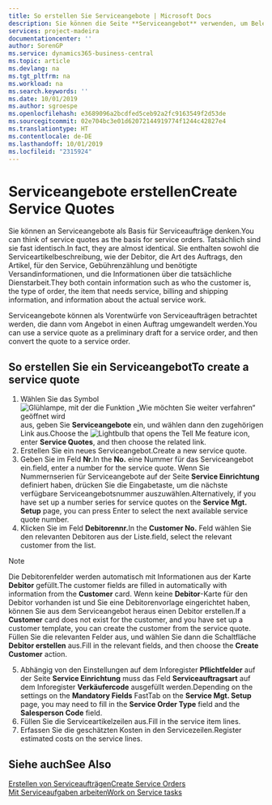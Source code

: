 ```yaml
---
title: So erstellen Sie Serviceangebote | Microsoft Docs
description: Sie können die Seite **Serviceangebot** verwenden, um Belege zu erstellen, in die Sie Informationen über den Service (Reparatur und Wartung) von Serviceartikeln auf Debitorenanfrage eingeben. Serviceangebote können als Vorentwürfe von Serviceaufträgen betrachtet werden, die dann vom Angebot in einen Auftrag umgewandelt werden.
services: project-madeira
documentationcenter: ''
author: SorenGP
ms.service: dynamics365-business-central
ms.topic: article
ms.devlang: na
ms.tgt_pltfrm: na
ms.workload: na
ms.search.keywords: ''
ms.date: 10/01/2019
ms.author: sgroespe
ms.openlocfilehash: e3689096a2bcdfed5ceb92a2fc9163549f2d53de
ms.sourcegitcommit: 02e704bc3e01d62072144919774f1244c42827e4
ms.translationtype: HT
ms.contentlocale: de-DE
ms.lasthandoff: 10/01/2019
ms.locfileid: "2315924"
---
```

# <a name="create-service-quotes"></a><span data-ttu-id="e3f29-104">Serviceangebote erstellen</span><span class="sxs-lookup"><span data-stu-id="e3f29-104">Create Service Quotes</span></span>
<span data-ttu-id="e3f29-105">Sie können an Serviceangebote als Basis für Serviceaufträge denken.</span><span class="sxs-lookup"><span data-stu-id="e3f29-105">You can think of service quotes as the basis for service orders.</span></span> <span data-ttu-id="e3f29-106">Tatsächlich sind sie fast identisch.</span><span class="sxs-lookup"><span data-stu-id="e3f29-106">In fact, they are almost identical.</span></span> <span data-ttu-id="e3f29-107">Sie enthalten sowohl die Serviceartikelbeschreibung, wie der Debitor, die Art des Auftrags, den Artikel, für den Service, Gebührenzählung und benötigte Versandinformationen, und die Informationen über die tatsächliche Dienstarbeit.</span><span class="sxs-lookup"><span data-stu-id="e3f29-107">They both contain information such as who the customer is, the type of order, the item that needs service, billing and shipping information, and information about the actual service work.</span></span>
 
<span data-ttu-id="e3f29-108">Serviceangebote können als Vorentwürfe von Serviceaufträgen betrachtet werden, die dann vom Angebot in einen Auftrag umgewandelt werden.</span><span class="sxs-lookup"><span data-stu-id="e3f29-108">You can use a service quote as a preliminary draft for a service order, and then convert the quote to a service order.</span></span>  
  
## <a name="to-create-a-service-quote"></a><span data-ttu-id="e3f29-109">So erstellen Sie ein Serviceangebot</span><span class="sxs-lookup"><span data-stu-id="e3f29-109">To create a service quote</span></span>  
1. <span data-ttu-id="e3f29-110">Wählen Sie das Symbol ![Glühlampe, mit der die Funktion „Wie möchten Sie weiter verfahren“ geöffnet wird](media/ui-search/search_small.png "Wie möchten Sie weiter verfahren?") aus, geben Sie **Serviceangebote** ein, und wählen dann den zugehörigen Link aus.</span><span class="sxs-lookup"><span data-stu-id="e3f29-110">Choose the ![Lightbulb that opens the Tell Me feature](media/ui-search/search_small.png "Tell me what you want to do") icon, enter **Service Quotes**, and then choose the related link.</span></span>  
2. <span data-ttu-id="e3f29-111">Erstellen Sie ein neues Serviceangebot.</span><span class="sxs-lookup"><span data-stu-id="e3f29-111">Create a new service quote.</span></span>  
3. <span data-ttu-id="e3f29-112">Geben Sie im Feld **Nr.**</span><span class="sxs-lookup"><span data-stu-id="e3f29-112">In the **No.**</span></span> <span data-ttu-id="e3f29-113">eine Nummer für das Serviceangebot ein.</span><span class="sxs-lookup"><span data-stu-id="e3f29-113">field, enter a number for the service quote.</span></span> <span data-ttu-id="e3f29-114">Wenn Sie Nummernserien für Serviceangebote auf der Seite **Service Einrichtung** definiert haben, drücken Sie die Eingabetaste, um die nächste verfügbare Serviceangebotsnummer auszuwählen.</span><span class="sxs-lookup"><span data-stu-id="e3f29-114">Alternatively, if you have set up a number series for service quotes on the **Service Mgt. Setup** page, you can press Enter to select the next available service quote number.</span></span>  
4. <span data-ttu-id="e3f29-115">Klicken Sie im Feld **Debitorennr.**</span><span class="sxs-lookup"><span data-stu-id="e3f29-115">In the **Customer No.**</span></span>  <span data-ttu-id="e3f29-116">Feld wählen Sie den relevanten Debitoren aus der Liste.</span><span class="sxs-lookup"><span data-stu-id="e3f29-116">field, select the relevant customer from the list.</span></span>  

  > [!Note]  
  >  <span data-ttu-id="e3f29-117">Die Debitorenfelder werden automatisch mit Informationen aus der Karte **Debitor** gefüllt.</span><span class="sxs-lookup"><span data-stu-id="e3f29-117">The customer fields are filled in automatically with information from the **Customer** card.</span></span> <span data-ttu-id="e3f29-118">Wenn keine **Debitor**-Karte für den Debitor vorhanden ist und Sie eine Debitorenvorlage eingerichtet haben, können Sie aus dem Serviceangebot heraus einen Debitor erstellen.</span><span class="sxs-lookup"><span data-stu-id="e3f29-118">If a **Customer** card does not exist for the customer, and you have set up a customer template, you can create the customer from the service quote.</span></span> <span data-ttu-id="e3f29-119">Füllen Sie die relevanten Felder aus, und wählen Sie dann die Schaltfläche **Debitor erstellen** aus.</span><span class="sxs-lookup"><span data-stu-id="e3f29-119">Fill in the relevant fields, and then choose the **Create Customer** action.</span></span>  
  
5. <span data-ttu-id="e3f29-120">Abhängig von den Einstellungen auf dem Inforegister **Pflichtfelder** auf der Seite **Service Einrichtung** muss das Feld **Serviceauftragsart** auf dem Inforegister **Verkäufercode** ausgefüllt werden.</span><span class="sxs-lookup"><span data-stu-id="e3f29-120">Depending on the settings on the **Mandatory Fields** FastTab on the **Service Mgt. Setup** page, you may need to fill in the **Service Order Type** field and the **Salesperson Code** field.</span></span>  
6. <span data-ttu-id="e3f29-121">Füllen Sie die Serviceartikelzeilen aus.</span><span class="sxs-lookup"><span data-stu-id="e3f29-121">Fill in the service item lines.</span></span>  
7. <span data-ttu-id="e3f29-122">Erfassen Sie die geschätzten Kosten in den Servicezeilen.</span><span class="sxs-lookup"><span data-stu-id="e3f29-122">Register estimated costs on the service lines.</span></span>  
  
## <a name="see-also"></a><span data-ttu-id="e3f29-123">Siehe auch</span><span class="sxs-lookup"><span data-stu-id="e3f29-123">See Also</span></span>  
[<span data-ttu-id="e3f29-124">Erstellen von Serviceaufträgen</span><span class="sxs-lookup"><span data-stu-id="e3f29-124">Create Service Orders</span></span>](service-how-to-create-service-orders.md)  
[<span data-ttu-id="e3f29-125">Mit Serviceaufgaben arbeiten</span><span class="sxs-lookup"><span data-stu-id="e3f29-125">Work on Service tasks</span></span>](service-how-to-work-on-service-tasks.md)  

 